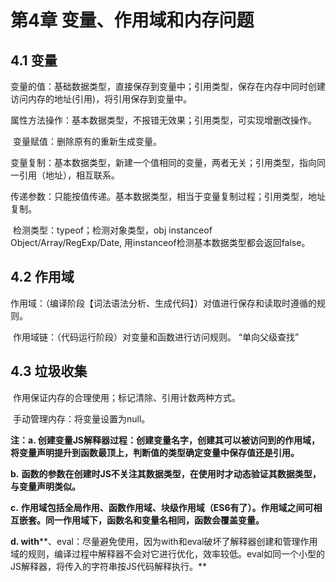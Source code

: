 # 第4章  变量、作用域和内存问题

## 4.1  变量

​       变量的值：基础数据类型，直接保存到变量中；引用类型，保存在内存中同时创建访问内存的地址(引用)，将引用保存到变量中。

​       属性方法操作：基本数据类型，不报错无效果；引用类型，可实现增删改操作。

​       变量赋值：删除原有的重新生成变量。

​       变量复制：基本数据类型，新建一个值相同的变量，两者无关；引用类型，指向同一引用（地址），相互联系。

​       传递参数：只能按值传递。基本数据类型，相当于变量复制过程；引用类型，地址复制。

​       检测类型：typeof；检测对象类型，obj instanceof Object/Array/RegExp/Date, 用instanceof检测基本数据类型都会返回false。

## 4.2  作用域

​       作用域：（编译阶段【词法语法分析、生成代码】）对值进行保存和读取时遵循的规则。

​       作用域链：（代码运行阶段）对变量和函数进行访问规则。 “单向父级查找”

## 4.3  垃圾收集 

​       作用保证内存的合理使用；标记清除、引用计数两种方式。

​       手动管理内存：将变量设置为null。

**注：a. 创建变量JS解释器过程：创建变量名字，创建其可以被访问到的作用域，将变量声明提升到函数最顶上，判断值的类型确定变量中保存值还是引用。**

**b.** **函数的参数在创建时JS不关注其数据类型，在使用时才动态验证其数据类型，与变量声明类似。**

**c.** **作用域包括全局作用、函数作用域、块级作用域（ES6有了）。作用域之间可相互嵌套。同一作用域下，函数名和变量名相同，函数会覆盖变量。**

**d. with****、eval：尽量避免使用，因为with和eval破坏了解释器创建和管理作用域的规则，编译过程中解释器不会对它进行优化，效率较低。eval如同一个小型的JS解释器，将传入的字符串按JS代码解释执行。**